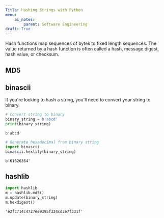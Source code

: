 ```yaml
---
Title: Hashing Strings with Python
menu:
    ai_notes:
        parent: Software Engineering
draft: True
---
```


Hash functions map sequences of bytes to fixed length sequences. The value returned by a hash function is often called a hash, message digest, hash value, or checksum. 

## MD5

## binascii

If you're looking to hash a string, you'll need to convert your string to binary.


```python
# Convert string to binary
binary_string = b'abcd'
print(binary_string)
```

    b'abcd'



```python
# Generate hexadecimal from binary string
import binascii
binascii.hexlify(binary_string)
```




    b'61626364'



## hashlib


```python
import hashlib
m = hashlib.md5()
m.update(binary_string)
m.hexdigest()
```




    'e2fc714c4727ee9395f324cd2e7f331f'


